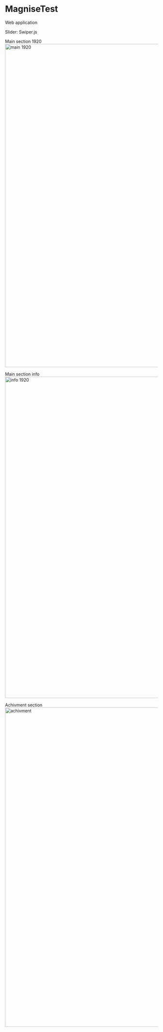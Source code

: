 # MagniseTest

Web application 

Slider: Swiper.js


Main section 1920
<img width="1061" alt="main 1920" src="https://user-images.githubusercontent.com/117219185/204288203-e8090604-064b-4146-9efb-23594bb1d835.png">

Main section info
<img width="1055" alt="info 1920" src="https://user-images.githubusercontent.com/117219185/204288271-7b153061-ddd9-4f9d-a87c-bfacfcab84ea.png">

Achivment section
<img width="1048" alt="achivment" src="https://user-images.githubusercontent.com/117219185/204288350-f2f72220-83b9-4d98-8bd6-071e9cde4d90.png">
